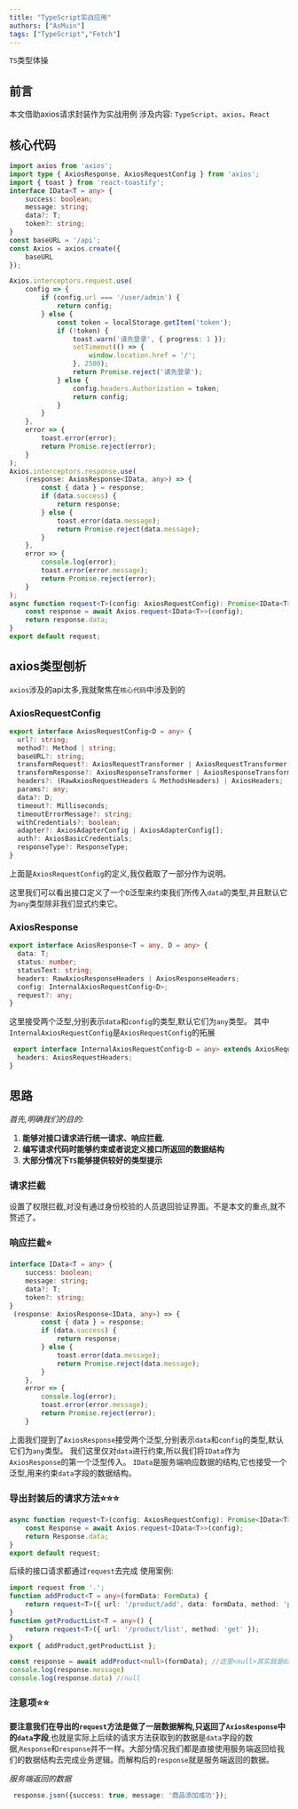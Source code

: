 ```yaml
---
title: "TypeScript实战应用"
authors: ["AsMuin"]
tags: ["TypeScript","Fetch"]
---
```

`TS`类型体操
<!-- truncate -->
## 前言 
本文借助axios请求封装作为实战用例
涉及内容: `TypeScript`、`axios`、`React`

## 核心代码
```typescript
import axios from 'axios';
import type { AxiosResponse, AxiosRequestConfig } from 'axios';
import { toast } from 'react-toastify';
interface IData<T = any> {
    success: boolean;
    message: string;
    data?: T;
    token?: string;
}
const baseURL = '/api';
const Axios = axios.create({
    baseURL
});

Axios.interceptors.request.use(
    config => {
        if (config.url === '/user/admin') {
            return config;
        } else {
            const token = localStorage.getItem('token');
            if (!token) {
                toast.warn('请先登录', { progress: 1 });
                setTimeout(() => {
                    window.location.href = '/';
                }, 2500);
                return Promise.reject('请先登录');
            } else {
                config.headers.Authorization = token;
                return config;
            }
        }
    },
    error => {
        toast.error(error);
        return Promise.reject(error);
    }
);
Axios.interceptors.response.use(
    (response: AxiosResponse<IData, any>) => {
        const { data } = response;
        if (data.success) {
            return response;
        } else {
            toast.error(data.message);
            return Promise.reject(data.message);
        }
    },
    error => {
        console.log(error);
        toast.error(error.message);
        return Promise.reject(error);
    }
);
async function request<T>(config: AxiosRequestConfig): Promise<IData<T>> {
    const response = await Axios.request<IData<T>>(config);
    return response.data;
}
export default request;

```


## axios类型刨析
`axios`涉及的api太多,我就聚焦在`核心代码`中涉及到的

### AxiosRequestConfig
```typescript
export interface AxiosRequestConfig<D = any> {
  url?: string;
  method?: Method | string;
  baseURL?: string;
  transformRequest?: AxiosRequestTransformer | AxiosRequestTransformer[];
  transformResponse?: AxiosResponseTransformer | AxiosResponseTransformer[];
  headers?: (RawAxiosRequestHeaders & MethodsHeaders) | AxiosHeaders;
  params?: any;
  data?: D;
  timeout?: Milliseconds;
  timeoutErrorMessage?: string;
  withCredentials?: boolean;
  adapter?: AxiosAdapterConfig | AxiosAdapterConfig[];
  auth?: AxiosBasicCredentials;
  responseType?: ResponseType;
}
```
上面是`AxiosRequestConfig`的定义,我仅截取了一部分作为说明。

这里我们可以看出接口定义了一个`D`泛型来约束我们所传入`data`的类型,并且默认它为`any`类型除非我们显式约束它。

### AxiosResponse
```typescript
export interface AxiosResponse<T = any, D = any> {
  data: T;
  status: number;
  statusText: string;
  headers: RawAxiosResponseHeaders | AxiosResponseHeaders;
  config: InternalAxiosRequestConfig<D>;
  request?: any;
}
```
这里接受两个泛型,分别表示`data`和`config`的类型,默认它们为`any`类型。
其中`InternalAxiosRequestConfig`是`AxiosRequestConfig`的拓展
```typescript
 export interface InternalAxiosRequestConfig<D = any> extends AxiosRequestConfig<D> {
  headers: AxiosRequestHeaders;
}
```

## 思路
*首先,明确我们的目的:*
1. **能够对接口请求进行统一请求、响应拦截.** 
2. **编写请求代码时能够约束或者说定义接口所返回的数据结构**
3. **大部分情况下`TS`能够提供较好的类型提示**
### 请求拦截
设置了权限拦截,对没有通过身份校验的人员退回验证界面。不是本文的重点,就不赘述了。
### 响应拦截⭐
```typescript
interface IData<T = any> {
    success: boolean;
    message: string;
    data?: T;
    token?: string;
}
 (response: AxiosResponse<IData, any>) => {
        const { data } = response;
        if (data.success) {
            return response;
        } else {
            toast.error(data.message);
            return Promise.reject(data.message);
        }
    },
    error => {
        console.log(error);
        toast.error(error.message);
        return Promise.reject(error);
    }
```
上面我们提到了`AxiosResponse`接受两个泛型,分别表示`data`和`config`的类型,默认它们为`any`类型。
我们这里仅对`data`进行约束,所以我们将`IData`作为`AxiosResponse`的第一个泛型传入。
`IData`是服务端响应数据的结构,它也接受一个泛型,用来约束`data`字段的数据结构。
### 导出封装后的请求方法⭐⭐⭐
```typescript
async function request<T>(config: AxiosRequestConfig): Promise<IData<T>> {
    const Response = await Axios.request<IData<T>>(config);
    return Response.data;
}
export default request;
```
后续的接口请求都通过`request`去完成
使用案例:
```typescript
import request from '.';
function addProduct<T = any>(formData: FormData) {
    return request<T>({ url: '/product/add', data: formData, method: 'post' });
}
function getProductList<T = any>() {
    return request<T>({ url: '/product/list', method: 'get' });
}
export { addProduct,getProductList };

const response = await addProduct<null>(formData); //这里<null>其实就是data的类型,其他类型都是固定不变的
console.log(response.message)
console.log(response.data) //null
```
### 注意项⭐⭐
**要注意我们在导出的`request`方法是做了一层数据解构,只返回了`AxiosResponse`中的`data`字段**,也就是实际上后续的请求方法获取到的数据是`data`字段的数据,`Response`和`response`并不一样。大部分情况我们都是直接使用服务端返回给我们的数据结构去完成业务逻辑。而解构后的`response`就是服务端返回的数据。


*服务端返回的数据*
```typescript
 response.json({success: true, message: '商品添加成功'});
```